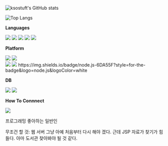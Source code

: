 


![ksostuft's GitHub stats](https://github-readme-stats.vercel.app/api?username=ksostuft&show_icons=true&theme=radical)

![Top Langs](https://github-readme-stats.vercel.app/api/top-langs/?username=ksostuft&hide_progress=true&theme=radical)

**Languages**
<p>
  <img src="https://img.shields.io/badge/Java-007396?style=flat-square&logo=Java&logoColor=white"/>
  <img src="https://img.shields.io/badge/react-%2320232a.svg?style=for-the-badge&logo=react&logoColor=%2361DAFB"/>
  <img src="https://img.shields.io/badge/Swift-FA7343?style=flat-square&logo=Swift&logoColor=white"/>
  <img src="https://img.shields.io/badge/Kotlin-0095D5?style=flat-square&logo=Kotlin&logoColor=white"/>
  <img src="https://img.shields.io/badge/ReactNative-61DAFB?style=flat-square&logo=React&logoColor=black"/>
  
</p>

**Platform**

<p>
  <img src="https://img.shields.io/badge/iOS-000000?style=flat-square&logo=iOS&logoColor=white"/>
  <img src="https://img.shields.io/badge/Android-3DDC84?style=flat-square&logo=Android&logoColor=white"/>
  <br/>
  <img src="https://img.shields.io/badge/bootstrap-%238511FA.svg?style=for-the-badge&logo=bootstrap&logoColor=white"/>
  <img src="https://img.shields.io/badge/jquery-%230769AD.svg?style=for-the-badge&logo=jquery&logoColor=white"/>
  https://img.shields.io/badge/node.js-6DA55F?style=for-the-badge&logo=node.js&logoColor=white
</p>

**DB**

<img src="https://img.shields.io/badge/MariaDB-003545?style=for-the-badge&logo=mariadb&logoColor=white"/>
<img src="https://img.shields.io/badge/mysql-%2300f.svg?style=for-the-badge&logo=mysql&logoColor=white"/>



**How To Connnect**
<p>
  <a href="mailto:ksostuft@gmail.com" target="_blank"><img src="https://img.shields.io/badge/ksostuft@gmail.com-EA4335?style=flat-square&logo=Gmail&logoColor=white"/></a>
</p>

프로그래밍 좋아하는 일반인

무조건 할 것: 웹 서버 그냥 아예 처음부터 다시 해야 겠다. 근데 JSP 자료가 찾기가 힘들다. 아마 도서관 찾아봐야 될 것 같다.


